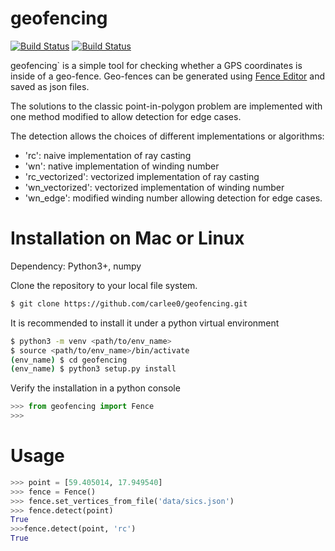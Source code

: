 # geofencing

[![Build Status](https://travis-ci.com/CarmenLee111/geofencing.svg?branch=dev)](https://travis-ci.com/CarmenLee111/geofencing)
[![Build Status](https://ci.appveyor.com/api/projects/status/github/CarmenLee111/SandboxJulia.jl?svg=true)](https://ci.appveyor.com/project/CarmenLee111/geofencing)

geofencing` is a simple tool for checking whether a GPS coordinates is inside of a geo-fence. 
Geo-fences can be generated using [Fence Editor](http://geo.jasparke.net/) and saved as json files. 

The solutions to the classic point-in-polygon problem are implemented with one method modified 
to allow detection for edge cases.

The detection allows the choices of different implementations or algorithms:
- 'rc': naive implementation of ray casting
- 'wn': native implementation of winding number
- 'rc_vectorized': vectorized implementation of ray casting
- 'wn_vectorized': vectorized implementation of winding number
- 'wn_edge': modified winding number allowing detection for edge cases.

# Installation on Mac or Linux
Dependency: Python3+, numpy

Clone the repository to your local file system.
```bash
$ git clone https://github.com/carlee0/geofencing.git
```

It is recommended to install it under a python virtual environment
```bash
$ python3 -m venv <path/to/env_name>
$ source <path/to/env_name>/bin/activate
(env_name) $ cd geofencing
(env_name) $ python3 setup.py install
```

Verify the installation in a python console

```python
>>> from geofencing import Fence
>>>
```

# Usage

```python
>>> point = [59.405014, 17.949540]
>>> fence = Fence()
>>> fence.set_vertices_from_file('data/sics.json')
>>> fence.detect(point)
True
>>>fence.detect(point, 'rc')
True
```